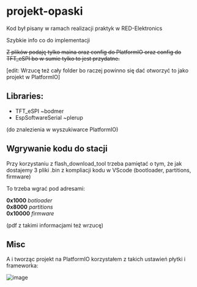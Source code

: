 # projekt-opaski

Kod był pisany w ramach realizacji praktyk w RED-Elektronics

Szybkie info co do implementacji

~~Z plików podaję tylko maina oraz config do PlatformIO oraz config do TFT_eSPI bo w sumie tylko to jest przydatne.~~

[edit: Wrzucę też cały folder bo raczej powinno się dać otworzyć to jako projekt w PlatformIO]

## Libraries:
- TFT_eSPI ~bodmer
- EspSoftwareSerial ~plerup

(do znalezienia w wyszukiwarce PlatformIO)

## Wgrywanie kodu do stacji
Przy korzystaniu z flash_download_tool trzeba pamiętać o tym, że jak dostajemy 3 pliki .bin z kompliacji kodu w VScode (bootloader, partitions, firmware)  
  
To trzeba wgrać pod adresami:

**0x1000** *botloader*  
**0x8000** *partitions*  
**0x10000** *firmware*  

(pdf z takimi informacjami też wrzucę)

## Misc
A i tworząc projekt na PlatformIO korzystałem z takich ustawień płytki i frameworka:

![image](https://github.com/FuturePhile/projekt-opaski/assets/135601063/2ea47c5a-1e41-442e-b77c-0d806f8bda28)

